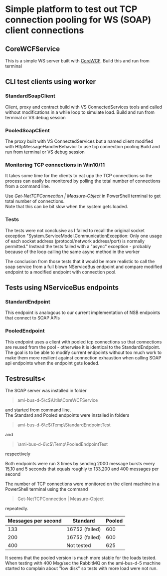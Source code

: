 # Simple platform to test out TCP connection pooling for WS (SOAP) client connections

## CoreWCFService
This is a simple WS server built with  <a href="https://github.com/corewcf/corewcf">CoreWCF</a>.  Build this and run from terminal


## CLI test clients using worker

### StandardSoapClient
Client, proxy and contract build with VS ConnectedServices tools and called without modifications in a while loop to simulate load. 
Build and run from terminal or VS debug session

### PooledSoapClient
The proxy built with VS ConnectedServices but a named client modified with HttpMessageHandlerBehavior to use tcp connection pooling 
Build and run from terminal or VS debug session


### Monitoring TCP connections in Win10/11

It takes some time for the clients to eat upp the TCP connections so the process can easily be monitored by polling the total 
number of connections from a command line.

Use  <i> Get-NetTCPConnection | Measure-Object</i> in PowerShell terminal to get total number of connections.  
Note that this can be bit slow when the system gets loaded.

### Tests
The tests were not conclusive as I failed to recall the original socket exception "System.ServiceModel.CommunicationException: Only one usage of each socket address (protocol/network address/port) is normally permitted."
Instead the tests failed with a "async" exception - probably because of the loop calling the same async method in the worker

The conclusion from those tests that it would be more realistic to call the soap service from a full blown NServiceBus endpoint and 
compare modified endpoint to a modified endpoint with connection pool.

## Tests using  NServiceBus endpoints



### StandardEndpoint
This endpoint is analogous to our current implementation of NSB endpoints that connect to SOAP APIs

### PooledEndpoint
This endpoint uses a client with pooled tcp connections so that connections are reused from the pool - otherwise it is 
identical to the StandardEndpoint.<br/>
The goal is to be able to modify current endpoints without too much work to make them more resilient against connection exhaustion
when calling SOAP api endpoints when the endpoint gets loaded.


## Testresults<
The SOAP server was installed  in folder  

> ami-bus-d-5\c$\Utils\CoreWCFService

and started from command line.
<br/>
The Standard and Pooled endpoints were installed in folders

> ami-bus-d-6\c$\Temp\StandardEndpointTest

and 

> \\ami-bus-d-6\c$\Temp\PooledEndpointTest

respectively

Both endpoints were run 3 times by sending 2000 message bursts every 15,10 and 5 seconds that equals roughly 
to 133,200 and 400 messages per second

The number of TCP connections were monitored on the client machine in a PowerShell terminal using the command 

> Get-NetTCPConnection | Measure-Object

repeatedly.


| Messages per second | Standard | Pooled |
|---------------------|----------|--------| 
| 133 | 16752 (failed) | 600 |
| 200 | 16752 (failed) | 600 |
| 400 | Not tested     | 625 |


It seems that the pooled version is much more stable for the loads tested.  When testing with 400 Msg/sec the RabbitMQ on the 
ami-bus-d-5 machine started to complain about "low disk" so tests with more load were not run.

